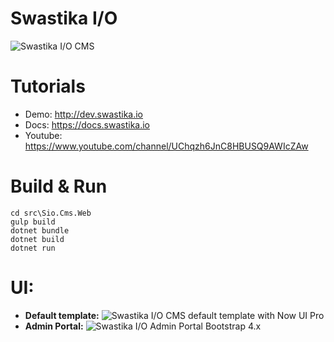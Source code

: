# Swastika I/O

![Swastika I/O CMS](https://github.com/mixcore/mix.core/blob/master/assets/mixcore.png?raw=true "What is Swastika I/O CMS?")

# Tutorials
- Demo: http://dev.swastika.io
- Docs: https://docs.swastika.io
- Youtube: https://www.youtube.com/channel/UChqzh6JnC8HBUSQ9AWIcZAw

# Build & Run

```
cd src\Sio.Cms.Web
gulp build
dotnet bundle
dotnet build
dotnet run
```

# UI:  
  - **Default template:**
![Swastika I/O CMS default template with Now UI Pro](https://github.com/mixcore/mix.core/blob/master/assets/front-end.jpg?raw=true "Swastika I/O CMS default template with Now UI Pro")
  - **Admin Portal:**
![Swastika I/O Admin Portal Bootstrap 4.x](https://github.com/mixcore/mix.core/blob/master/assets/admin-portal.jpg?raw=true "Swastika I/O CMS Admin Portal Bootstrap 4")
